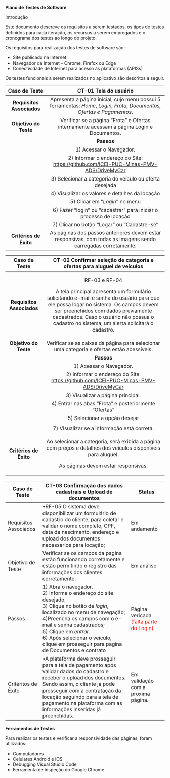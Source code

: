 ﻿**Plano de Testes de Software**

Introdução

Este documento descreve os requisitos a serem testados, os tipos de testes definidos para cada iteração, os recursos a serem empregados e o cronograma dos testes ao longo do projeto. 

Os requisitos para realização dos testes de software são:

* Site publicado na Internet 
* Navegador da Internet - Chrome, Firefox ou Edge 
* Conectividade de Internet para acesso às plataformas (APISs) 

Os testes funcionais a serem realizados no aplicativo são descritos a seguir.


|**Caso de Teste**|**CT-01 Tela do usuário**|
| :-: | :-: |
|**Requisitos Associados**|Apresenta a página inicial, cujo menu possui 5 ferramentas: *Home*, *Login,* *Frota, Documentos, Ofertas e Pagamentos*. |
|**Objetivo do Teste**|Verificar se a página “Frota” e Ofertas internamente acessam a página Login e Documentos.|
||**Passos**|
||1) Acessar o Navegador.|
||2) Informar o endereço do Site: <https://github.com/ICEI-PUC-Minas-PMV-ADS/DriveMyCar>|
||3) Selecionar a categoria do veículo ou oferta desejada|
||4) Visualizar os valores e detalhes da locação|
||5) Clicar em “*Login*” no menu|
||6) Fazer “login” ou “cadastrar” para iniciar o processo de locação|
||7) Clicar no botão “Logar” ou “Cadastre-se”|
|**Critérios de Êxito**|As páginas dos passos anteriores devem estar responsivas, com todas as imagens sendo carregadas corretamente.|
  
  
|**Caso de Teste**|**CT-02 Confirmar seleção de categoria e ofertas para aluguel de veículos**|
| :-: | :-: |
|**Requisitos Associados**|<p>RF-03 e RF-04</p><p>A tela principal apresenta um formulário solicitando e-mail e senha do usuário para que ele possa logar no sistema. Os campos devem ser preenchidos com dados previamente cadastrados. Caso o usuário não possua o cadastro no sistema, um alerta solicitará o cadastro.</p>|
|**Objetivo do Teste**|Verificar se as caixas da página para selecionar uma categoria e ofertas estão acessíveis.|
||**Passos**|
||1) Acessar o Navegador.|
||2) Informar o endereço do Site: <https://github.com/ICEI-PUC-Minas-PMV-ADS/DriveMyCar>|
||3) Visualizar a página principal.|
||4) Entrar nas abas “Frota” e posteriormente “Ofertas”|
||5) Selecionar a opção desejar|
|||
||7) Visualizar se a informação está correta.|
|**Critérios de Êxito**|<p>Ao selecionar a categoria, será exibida a página com preços e detalhes dos veículos disponíveis para aluguel.</p><p>As páginas devem estar responsivas.</p>|


| **Caso de Teste** | **CT-03 Confirmação dos dados cadastrais e Upload de documentos**| **Status**|
|---|---|---|
| Requisitos Associados|•RF-05 O sistema deve disponibilizar um formulário de cadastro do cliente, para coletar e validar o nome completo, CPF, data de nascimento, endereço e upload dos documentos necessarios para locação; | Em andamento|
|Objetivo de Teste | Verificar se os campos da pagina estão funcionando corretamente e estão permitindo o registro das informações dos clientes corretamente.| Em análise |
| Passos | 1) Abra o navegador.<br/> 2) Informe o endereço do site desejado. <br/> 3) Clique no botão de _login_, localizado no menu de navegação; <br/>  4)Preencha os campos com o e-mail e senha cadastrados;<br/> 5) Clique em _entrar_. <br/> 6) Após selecionar o veiculo, clique em prosseguir para pagina de Documentos e contrato| Página vericada <br/> <span style="color:red">(falta parte do Login)|
|Critéritos de Êxito| •A plataforma deve prosseguir para a tela de pagamento após validar dados do cadastro e receber o upload dos documentos. Sendo assim, o cliente já pode prosseguir com a contratação da locação seguindo para a tela de pagamento na plataforma com as informações inseridas já preenchidas. | Em validação com a proxima página.|
  

**Ferramentas de Testes**

Para realizar os testes e verificar a responsividade das páginas, foram utilizados:

* Computadores 
* Celulares Android e iOS 
* Debugging Visual Studio Code 
* Ferramenta de inspeção do Google Chrome 


